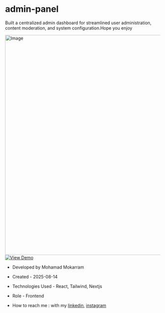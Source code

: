 # admin-panel
<p>Built a centralized admin dashboard for streamlined user administration, content moderation, and system configuration.Hope you enjoy</p>

<img width="1297" height="713" alt="Image" src="https://github.com/user-attachments/assets/503f8ce0-3e9b-48c8-aada-ac6dc25e2e9e" />

<a href="" target="_blank" >
  <img src="https://img.shields.io/badge/demo-%20View%20Demo%20-blue.svg?style=for-the-badge&logo=github" alt="View Demo">
</a>






- Developed by Mohamad Mokarram

- Created - 2025-08-14

- Technologies Used -  React, Tailwind, Nextjs 

- Role - Frontend

- How to reach me : with my [linkedin](https://www.linkedin.com/in/mohamad-mokaram-05b873200/), [instagram](https://www.instagram.com/mokaram_frontdeveloper/)
